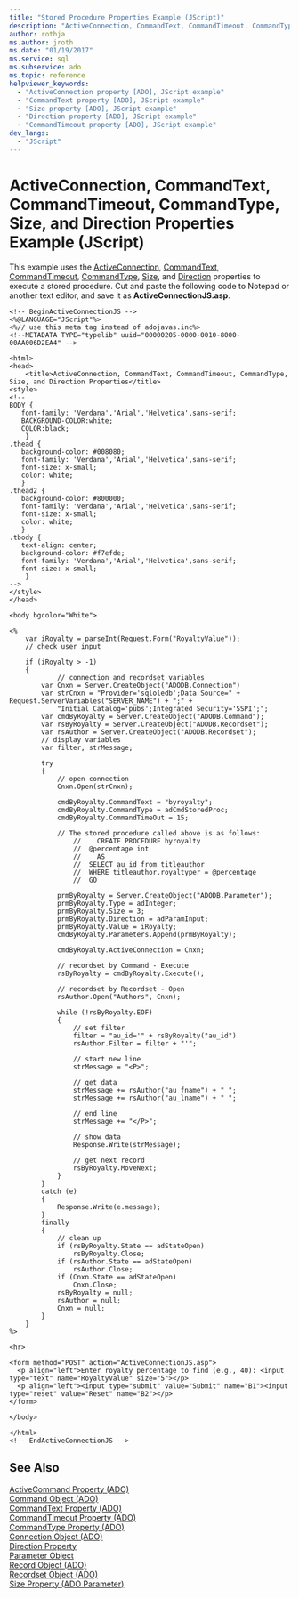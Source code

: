 ```yaml
---
title: "Stored Procedure Properties Example (JScript)"
description: "ActiveConnection, CommandText, CommandTimeout, CommandType, Size, and Direction Properties Example (JScript)"
author: rothja
ms.author: jroth
ms.date: "01/19/2017"
ms.service: sql
ms.subservice: ado
ms.topic: reference
helpviewer_keywords:
  - "ActiveConnection property [ADO], JScript example"
  - "CommandText property [ADO], JScript example"
  - "Size property [ADO], JScript example"
  - "Direction property [ADO], JScript example"
  - "CommandTimeout property [ADO], JScript example"
dev_langs:
  - "JScript"
---
```

# ActiveConnection, CommandText, CommandTimeout, CommandType, Size, and Direction Properties Example (JScript)
This example uses the [ActiveConnection](./activeconnection-property-ado.md), [CommandText](./commandtext-property-ado.md), [CommandTimeout](./commandtimeout-property-ado.md), [CommandType](./commandtype-property-ado.md), [Size](./size-property-ado-parameter.md), and [Direction](./direction-property.md) properties to execute a stored procedure. Cut and paste the following code to Notepad or another text editor, and save it as **ActiveConnectionJS.asp**.  
  
```  
<!-- BeginActiveConnectionJS -->  
<%@LANGUAGE="JScript"%>  
<%// use this meta tag instead of adojavas.inc%>  
<!--METADATA TYPE="typelib" uuid="00000205-0000-0010-8000-00AA006D2EA4" -->  
  
<html>  
<head>  
    <title>ActiveConnection, CommandText, CommandTimeout, CommandType, Size, and Direction Properties</title>  
<style>  
<!--  
BODY {  
   font-family: 'Verdana','Arial','Helvetica',sans-serif;  
   BACKGROUND-COLOR:white;  
   COLOR:black;  
    }  
.thead {  
   background-color: #008080;   
   font-family: 'Verdana','Arial','Helvetica',sans-serif;   
   font-size: x-small;  
   color: white;  
   }  
.thead2 {  
   background-color: #800000;   
   font-family: 'Verdana','Arial','Helvetica',sans-serif;   
   font-size: x-small;  
   color: white;  
   }  
.tbody {   
   text-align: center;  
   background-color: #f7efde;  
   font-family: 'Verdana','Arial','Helvetica',sans-serif;   
   font-size: x-small;  
    }  
-->  
</style>  
</head>  
  
<body bgcolor="White">  
  
<%  
    var iRoyalty = parseInt(Request.Form("RoyaltyValue"));  
    // check user input  
  
    if (iRoyalty > -1)  
    {  
            // connection and recordset variables  
        var Cnxn = Server.CreateObject("ADODB.Connection")  
        var strCnxn = "Provider='sqloledb';Data Source=" + Request.ServerVariables("SERVER_NAME") + ";" +  
            "Initial Catalog='pubs';Integrated Security='SSPI';";  
        var cmdByRoyalty = Server.CreateObject("ADODB.Command");  
        var rsByRoyalty = Server.CreateObject("ADODB.Recordset");  
        var rsAuthor = Server.CreateObject("ADODB.Recordset");  
        // display variables  
        var filter, strMessage;          
  
        try  
        {  
            // open connection  
            Cnxn.Open(strCnxn);  
  
            cmdByRoyalty.CommandText = "byroyalty";  
            cmdByRoyalty.CommandType = adCmdStoredProc;  
            cmdByRoyalty.CommandTimeOut = 15;  
  
            // The stored procedure called above is as follows:  
                //    CREATE PROCEDURE byroyalty  
                //  @percentage int  
                //    AS  
                //  SELECT au_id from titleauthor  
                //  WHERE titleauthor.royaltyper = @percentage  
                //  GO  
  
            prmByRoyalty = Server.CreateObject("ADODB.Parameter");  
            prmByRoyalty.Type = adInteger;  
            prmByRoyalty.Size = 3;  
            prmByRoyalty.Direction = adParamInput;  
            prmByRoyalty.Value = iRoyalty;  
            cmdByRoyalty.Parameters.Append(prmByRoyalty);  
  
            cmdByRoyalty.ActiveConnection = Cnxn;  
  
            // recordset by Command - Execute  
            rsByRoyalty = cmdByRoyalty.Execute();  
  
            // recordset by Recordset - Open  
            rsAuthor.Open("Authors", Cnxn);  
  
            while (!rsByRoyalty.EOF)  
            {  
                // set filter  
                filter = "au_id='" + rsByRoyalty("au_id")  
                rsAuthor.Filter = filter + "'";  
  
                // start new line  
                strMessage = "<P>";  
  
                // get data  
                strMessage += rsAuthor("au_fname") + " ";   
                strMessage += rsAuthor("au_lname") + " ";  
  
                // end line  
                strMessage += "</P>";  
  
                // show data  
                Response.Write(strMessage);  
  
                // get next record  
                rsByRoyalty.MoveNext;  
            }  
        }  
        catch (e)  
        {  
            Response.Write(e.message);  
        }  
        finally  
        {  
            // clean up  
            if (rsByRoyalty.State == adStateOpen)  
                rsByRoyalty.Close;  
            if (rsAuthor.State == adStateOpen)  
                rsAuthor.Close;  
            if (Cnxn.State == adStateOpen)  
                Cnxn.Close;  
            rsByRoyalty = null;  
            rsAuthor = null;  
            Cnxn = null;  
        }  
    }  
%>  
  
<hr>  
  
<form method="POST" action="ActiveConnectionJS.asp">  
  <p align="left">Enter royalty percentage to find (e.g., 40): <input type="text" name="RoyaltyValue" size="5"></p>  
  <p align="left"><input type="submit" value="Submit" name="B1"><input type="reset" value="Reset" name="B2"></p>  
</form>  
  
</body>  
  
</html>  
<!-- EndActiveConnectionJS -->  
```  
  
## See Also  
 [ActiveCommand Property (ADO)](./activecommand-property-ado.md)   
 [Command Object (ADO)](./command-object-ado.md)   
 [CommandText Property (ADO)](./commandtext-property-ado.md)   
 [CommandTimeout Property (ADO)](./commandtimeout-property-ado.md)   
 [CommandType Property (ADO)](./commandtype-property-ado.md)   
 [Connection Object (ADO)](./connection-object-ado.md)   
 [Direction Property](./direction-property.md)   
 [Parameter Object](./parameter-object.md)   
 [Record Object (ADO)](./record-object-ado.md)   
 [Recordset Object (ADO)](./recordset-object-ado.md)   
 [Size Property (ADO Parameter)](./size-property-ado-parameter.md)
